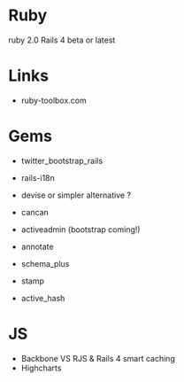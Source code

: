 # Ruby

ruby 2.0
Rails 4 beta or latest

# Links
- ruby-toolbox.com

# Gems
- twitter_bootstrap_rails
- rails-i18n

- devise or simpler alternative ?
- cancan

- activeadmin (bootstrap coming!)
- annotate

- schema_plus
- stamp
- active_hash

# JS

- Backbone VS RJS & Rails 4 smart caching
- Highcharts
